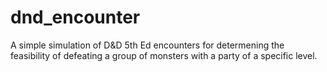 # dnd_encounter
A simple simulation of D&amp;D 5th Ed encounters for determening the feasibility of defeating a group of monsters with a party of a specific level.
